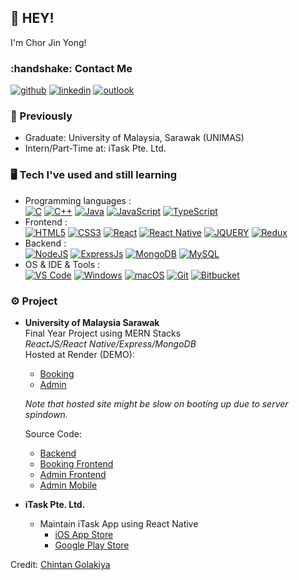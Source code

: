 ## 👋 HEY! 

I'm Chor Jin Yong!

<div>
<h3>:handshake: Contact Me</h3>
<a href="https://github.com/JinChor1" target="_blank"><img src="https://img.shields.io/badge/-JinChor1-black?logo=github&style=flat-square" alt="github"/></a>
<a href="https://www.linkedin.com/in/jin-yong-chor-641341223/" target="_blank"><img src="https://img.shields.io/badge/-JinYongChor-blue?logo=linkedin&style=flat-square" alt="linkedin"></a>
<a href="mailto:jinchor9930@hotmail.com"><img src="https://img.shields.io/badge/-jinchor9930@hotmail.com-0078D4?logo=microsoft-outlook&logoColor=white&style=flat-square" alt="outlook"/></a>
</div>

### 💼 Previously
- Graduate: University of Malaysia, Sarawak (UNIMAS)
- Intern/Part-Time at: iTask Pte. Ltd.

### 🖥️ Tech I've used and still learning
<!--
**chintan-golakiya/chintan-golakiya** is a ✨ _special_ ✨ repository because its `README.md` (this file) appears on your GitHub profile.
--> 
- Programming languages : <br />
    [![C](https://img.shields.io/badge/-C_language-eee?logo=C&style=for-the-badge&logoColor=black)]()
    [![C++](https://img.shields.io/badge/-C++-eee?style=for-the-badge&logo=c%2B%2B&logoColor=blue)]()
    [![Java](https://img.shields.io/badge/-Java-eee?style=for-the-badge&logo=java&logoColor=red)]()
    [![JavaScript](https://img.shields.io/badge/-JavaScript-eee?style=for-the-badge&logo=javascript&logoColor=DD9C25)]()
    [![TypeScript](https://img.shields.io/badge/typescript-eee?style=for-the-badge&logo=typescript&logoColor=0088cc)]()
- Frontend : <br />
    [![HTML5](http://img.shields.io/badge/-HTML5-eee?style=for-the-badge&logo=html5&logoColor=E34F26)]()
    [![CSS3](http://img.shields.io/badge/-CSS3-eee?style=for-the-badge&logo=css3&logoColor=E34F26)]()
    [![React](https://img.shields.io/badge/-React-eee?style=for-the-badge&logo=react&logoColor=0088cc)]()
    [![React Native](https://img.shields.io/badge/react_native-eee?style=for-the-badge&logo=react&logoColor=0088cc)]()
    [![JQUERY](http://img.shields.io/badge/-jQuery-eee?style=for-the-badge&logo=jquery&logoColor=E34F26)]()
    [![Redux](https://img.shields.io/badge/redux-eee?style=for-the-badge&logo=redux&logoColor=%23593d88)]()
- Backend : <br />
    [![NodeJS](http://img.shields.io/badge/-NodeJS-eee?style=for-the-badge&logo=data:image/png;base64,iVBORw0KGgoAAAANSUhEUgAAAA4AAAAOCAMAAAAolt3jAAAAgVBMVEUzmTMzkTM0mDQslSwtlS00mzQAAAA7nTsymDIzmDMwmDAymTIzmDMzmTMzmDMzmDMzlzM0mTQzmTMzmTMzmTMzmTMzmTM0mjQ1nDUxlzEymDIzmTMzmTMzmTMzmTMzmTMwlzAzmTMzmTMzmTMzmTMzmTMzmTM0mTQzmTMzmTP///8ybrFJAAAAKXRSTlMAAAAAAAAAAAAAAA9RxlIRBjSR6/7vmzkIAyd21Nt8JwMauPwrKvlQxcV6L9IAAABUSURBVAjXY2RgZGTkYGQEUl8ZwUx2EAUSZfz0jVESSPEygMAXkIgiIyMbAwT8+v+fUeU/jAfkMzKqMjLDuX//k8ZFMwrNIjRnoDkS7AUZxqcQLwAA4+0cex8ENfMAAAAASUVORK5CYII=)]()
    [![ExpressJs](https://img.shields.io/badge/-Express_Js-eee?style=for-the-badge&logo=expressjs&logoColor=red)]()
    [![MongoDB](https://img.shields.io/badge/-MongoDB-eee?style=for-the-badge&logo=mongodb&logoColor=47A248)]()
    [![MySQL](http://img.shields.io/badge/-MySQL-eee?style=for-the-badge&logo=mysql&logoColor=4479A1)]()
- OS & IDE & Tools : <br />
    [![VS Code](http://img.shields.io/badge/-VS%20Code-eee?style=for-the-badge&logo=visual-studio-code&logoColor=007ACC)]()
    [![Windows](http://img.shields.io/badge/-Windows-eee?style=for-the-badge&logo=windows&logoColor=blue)]()
    [![macOS](https://img.shields.io/badge/mac%20os-eee?style=for-the-badge&logo=macos&logoColor=000000)]()
    [![Git](http://img.shields.io/badge/-Git-eee?style=for-the-badge&logo=git&logoColor=F05032)]()
    [![Bitbucket](https://img.shields.io/badge/bitbucket-eee?style=for-the-badge&logo=bitbucket&logoColor=0088cc)]()

### ⚙️ Project
- **University of Malaysia Sarawak**\
Final Year Project using MERN Stacks\
_ReactJS/React Native/Express/MongoDB_\
Hosted at Render (DEMO):
  - [Booking](https://safanabekam.onrender.com)
  - [Admin](https://safanabekam-admin.onrender.com)
    
  _Note that hosted site might be slow on booting up due to server spindown._

  Source Code:
  - [Backend](https://github.com/JinChor1/SafanaBekamBackend)
  - [Booking Frontend](https://github.com/JinChor1/SafanaBekamFrontend)
  - [Admin Frontend](https://github.com/JinChor1/SafanaBekamFrontendAdmin)
  - [Admin Mobile](https://github.com/JinChor1/SafanaBekamAdminMobile)

- **iTask Pte. Ltd.**
  - Maintain iTask App using React Native
    - [iOS App Store](https://apps.apple.com/sg/app/itask-service-marketplace-app/id1444309900)
    - [Google Play Store](https://play.google.com/store/apps/details?id=com.itask&hl=en_US)

    
Credit: [Chintan Golakiya](https://github.com/chintan-golakiya)
